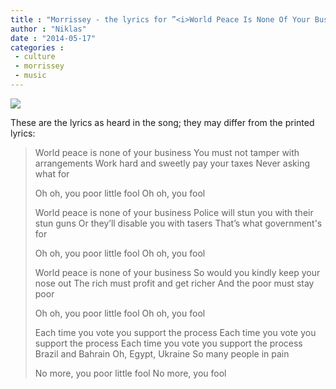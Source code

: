 ```yaml
---
title : "Morrissey - the lyrics for ”<i>World Peace Is None Of Your Business</i>”"
author : "Niklas"
date : "2014-05-17"
categories : 
 - culture
 - morrissey
 - music
---
```


![](https://niklasblog.com/wp-content/2014-05-16_worldpeace.png)

These are the lyrics as heard in the song; they may differ from the printed lyrics:

> World peace is none of your business You must not tamper with arrangements Work hard and sweetly pay your taxes Never asking what for
> 
> Oh oh, you poor little fool Oh oh, you fool
> 
> World peace is none of your business Police will stun you with their stun guns Or they’ll disable you with tasers That’s what government's for
> 
> Oh oh, you poor little fool Oh oh, you fool
> 
> World peace is none of your business So would you kindly keep your nose out The rich must profit and get richer And the poor must stay poor
> 
> Oh oh, you poor little fool Oh oh, you fool
> 
> Each time you vote you support the process Each time you vote you support the process Each time you vote you support the process Brazil and Bahrain Oh, Egypt, Ukraine So many people in pain
> 
> No more, you poor little fool No more, you fool

